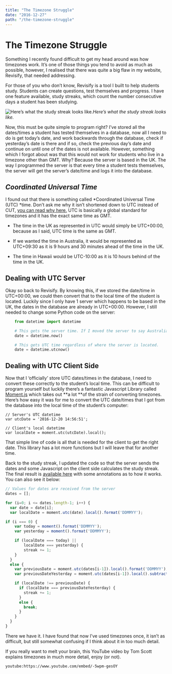 ```yaml
---
title: "The Timezone Struggle"
date: "2016-12-27"
path: "/the-timezone-struggle"
---
```


# The Timezone Struggle

Something I recently found difficult to get my head around was how timezones work. It’s one of those things you tend to avoid as much as possible, however, I realised that there was quite a big flaw in my website, Revisify, that needed addressing.

For those of you who don’t know, Revisify is a tool I built to help students study. Students can create questions, test themselves and progress. I have one feature available, study streaks, which count the number consecutive days a student has been studying.

![Here’s what the study streak looks like.](https://cdn-images-1.medium.com/max/2280/1*Xbw_3c6fwIcTBI61jgHIyw.png)_Here’s what the study streak looks like._

Now, this must be quite simple to program right? I’ve stored all the dates/times a student has tested themselves in a database, now all I need to do is get today’s date, and work backwards through the database, check if yesterday’s date is there and if so, check the previous day’s date and continue on until one of the dates is not available. However, something which I forgot about was that this would not work for students who live in a timezone other than GMT. Why? Because the server is based in the UK. The way I programmed the server is that every time a student tests themselves, the server will get the server’s date/time and logs it into the database.

## _Coordinated Universal Time_

I found out that there is something called *Coordinated Universal Time (UTC) *time. Don’t ask me why it isn’t shortened down to UTC instead of CUT, [you can read why here.](https://www.timeanddate.com/time/utc-abbreviation.html) UTC is basically a global standard for timezones and it has the exact same time as GMT.

* The time in the UK as represented in UTC would simply be UTC+00:00, because as I said, UTC time is the same as GMT.

* If we wanted the time in Australia, it would be represented as UTC+09:30 as it is 9 hours and 30 minutes ahead of the time in the UK.

* The time in Hawaii would be UTC-10:00 as it is 10 hours behind of the time in the UK.

## Dealing with UTC Server

Okay so back to Revisify. By knowing this, if we stored the date/time in UTC+00:00, we could then convert that to the local time of the student is located. Luckily since I only have 1 server which happens to be based in the UK, the dates in the database are already in UTC+00:00. However, I still needed to change some Python code on the server:

```python
    from datetime import datetime

    # This gets the server time. If I moved the server to say Australia, it would not get UTC time.
    date = datetime.now()

    # This gets UTC time regardless of where the server is located.
    date = datetime.utcnow()
```

## Dealing with UTC Client Side

Now that I ‘officially’ store UTC dates/times in the database, I need to convert these correctly to the student’s local time. This can be difficult to program yourself but luckily there’s a fantastic Javascript Library called [Moment.js](http://momentjs.com/) which takes out **a lot **of the strain of converting timezones. Here’s how easy it was for me to convert the UTC date/times that I got from the database into the local time of the student’s computer:

    // Server's UTC datetime
    var utcDate = '2016-12-20 14:56:51';

    // Client's local datetime
    var localDate = moment.utc(utcDate).local();

That simple line of code is all that is needed for the client to get the right date. This library has a lot more functions but I will leave that for another time.

Back to the study streak, I updated the code so that the server sends the dates and some Javascript on the client side calculates the study streak. The final result is [available here](https://gist.github.com/PavSidhu/8a3b04bc7f16ba6a2eb38f6803254fda) with some annotations as to how it works. You can also see it below:

```javascript
// Values for dates are received from the server
dates = [];

for (i=0; i <= dates.length-1; i++) {
  var date = date[i];
  var localDate = moment.utc(date).local().format('DDMMYY');

if (i === 0) {
    var today = moment().format('DDMMYY');
    var yesterday = moment().format('DDMMYY');

    if (localDate === today) ||
        localDate === yesterday) {
        streak += 1;
    }
  }
  else {
    var previousDate = moment.utc(dates[i-1]).local().format('DDMMYY');
    var previousDateYesterday = moment.utc(dates[i-1]).local().subtract(1, 'days').format('DDMMYY');

    if (localDate !== previousDate) {
      if (localDate === previousDateYesterday) {
        streak += 1;
      }
      else {
        break;
      }
    }
  }
}
```

There we have it. I have found that now I’ve used timezones once, it isn’t as difficult, but still somewhat confusing if I think about it in too much detail.

If you really want to melt your brain, this YouTube video by Tom Scott explains timezones in much more detail, enjoy (or not).

`youtube:https://www.youtube.com/embed/-5wpm-gesOY`

